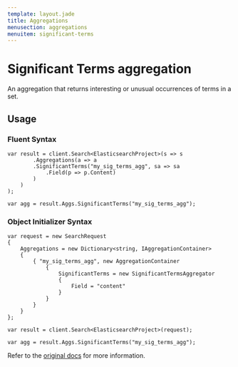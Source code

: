 ```yaml
---
template: layout.jade
title: Aggregations
menusection: aggregations
menuitem: significant-terms
---
```



# Significant Terms aggregation

An aggregation that returns interesting or unusual occurrences of terms in a set.

## Usage

### Fluent Syntax

	var result = client.Search<ElasticsearchProject>(s => s
			.Aggregations(a => a
			.SignificantTerms("my_sig_terms_agg", sa => sa
				.Field(p => p.Content)
			)
		)
	);

	var agg = result.Aggs.SignificantTerms("my_sig_terms_agg");

### Object Initializer Syntax

	var request = new SearchRequest
	{
		Aggregations = new Dictionary<string, IAggregationContainer>
		{
			{ "my_sig_terms_agg", new AggregationContainer
				{
					SignificantTerms = new SignificantTermsAggregator
					{
						Field = "content"
					}
				}
			}
		}
	};

	var result = client.Search<ElasticsearchProject>(request);
	
	var agg = result.Aggs.SignificantTerms("my_sig_terms_agg");

Refer to the [original docs](http://www.elasticsearch.org/guide/en/elasticsearch/reference/current/search-aggregations-bucket-significantterms-aggregation.html) for more information.
